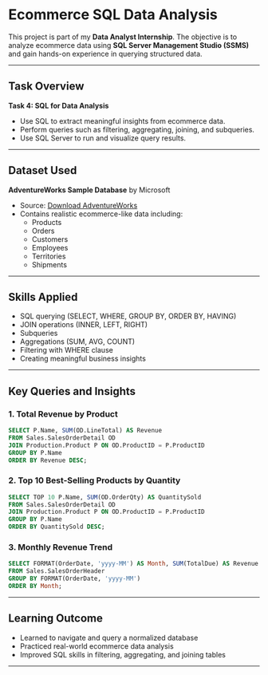 
# Ecommerce SQL Data Analysis

This project is part of my **Data Analyst Internship**. The objective is to analyze ecommerce data using **SQL Server Management Studio (SSMS)** and gain hands-on experience in querying structured data.

---

##  Task Overview

**Task 4: SQL for Data Analysis**  
- Use SQL to extract meaningful insights from ecommerce data.
- Perform queries such as filtering, aggregating, joining, and subqueries.
- Use SQL Server to run and visualize query results.

---

## Dataset Used

**AdventureWorks Sample Database** by Microsoft  
- Source: [Download AdventureWorks](https://learn.microsoft.com/en-us/sql/samples/adventureworks-install-configure)
- Contains realistic ecommerce-like data including:
  - Products
  - Orders
  - Customers
  - Employees
  - Territories
  - Shipments

---

##  Skills Applied

- SQL querying (SELECT, WHERE, GROUP BY, ORDER BY, HAVING)
- JOIN operations (INNER, LEFT, RIGHT)
- Subqueries
- Aggregations (SUM, AVG, COUNT)
- Filtering with WHERE clause
- Creating meaningful business insights

---

## Key Queries and Insights

###  1. Total Revenue by Product
```sql
SELECT P.Name, SUM(OD.LineTotal) AS Revenue
FROM Sales.SalesOrderDetail OD
JOIN Production.Product P ON OD.ProductID = P.ProductID
GROUP BY P.Name
ORDER BY Revenue DESC;
```

###  2. Top 10 Best-Selling Products by Quantity
```sql
SELECT TOP 10 P.Name, SUM(OD.OrderQty) AS QuantitySold
FROM Sales.SalesOrderDetail OD
JOIN Production.Product P ON OD.ProductID = P.ProductID
GROUP BY P.Name
ORDER BY QuantitySold DESC;
```

###  3. Monthly Revenue Trend
```sql
SELECT FORMAT(OrderDate, 'yyyy-MM') AS Month, SUM(TotalDue) AS Revenue
FROM Sales.SalesOrderHeader
GROUP BY FORMAT(OrderDate, 'yyyy-MM')
ORDER BY Month;
```

---

##  Learning Outcome

- Learned to navigate and query a normalized database
- Practiced real-world ecommerce data analysis
- Improved SQL skills in filtering, aggregating, and joining tables

---
